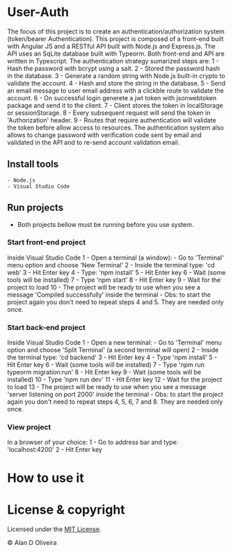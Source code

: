 # User-Auth
The focus of this project is to create an authentication/authorization system (token/bearer Authentication). This project is composed of a front-end built with 
Angular JS and a RESTful API built with Node.js and Express.js. The API uses an SqLite database built with Typeorm. Both front-end and API are written in Typescript.
The authentication strategy sumarized steps are:
	1 - Hash the password with bcrypt using a salt.
	2 - Stored the password hash in the database.
	3 - Generate a random string with Node.js built-in crypto to validate the account.
	4 - Hash and store the string in the database.
	5 - Send an email message to user email address with a clickble route to validate the account.
	6 - On successful login generete a jwt token with jsonwebtoken package and send it to the client.
	7 - Client stores the token in localStorage or sessionStorage.
	8 - Every subsequent request will send the token in 'Authorization' header.
	9 - Routes that require authentication will validate the token before allow access to resources.
The authentication system also allows to change password with verification code sent by email and validated in the API and to 
re-send account validation email.

## Install tools
	- Node.js
	- Visual Studio Code
        
## Run projects
- Both projects bellow must be running before you use system.

### Start front-end project
Inside Visual Studio Code
	1 - Open a terminal (a window):
		- Go to 'Terminal' menu option and choose 'New Terminal'
	2 - Inside the terminal type: 'cd web'
	3 - Hit Enter key
	4 - Type: 'npm install'
	5 - Hit Enter key
	6 - Wait (some tools will be installed)
        7 - Type 'npm start'
	8 - Hit Enter key
	9 - Wait for the project to load
	10 - The project will be ready to use when you see a message 'Compiled successfully' inside the terminal
	- Obs: to start the project again you don't need to repeat steps 4 and 5. They are needed only once.

### Start back-end project
Inside Visual Studio Code
	1 - Open a new terminal:
		- Go to 'Terminal' menu option and choose 'Split Terminal' (a second terminal will open)
    	2 - Inside the terminal type: 'cd backend'
	3 - Hit Enter key
	4 - Type 'npm install'
	5 - Hit Enter key
	6 - Wait (some tools will be installed)
        7 - Type 'npm run typeorm migration:run'
	8 - Hit Enter key
	9 - Wait (some tools will be installed)
        10 - Type 'npm run dev'
	11 - Hit Enter key
	12 - Wait for the project to load
	13 - The project will be ready to use when you see a message 'server listening on port 2000' inside the terminal
	- Obs: to start the project again you don't need to repeat steps 4, 5, 6, 7 and 8. They are needed only once.

### View project
In a browser of your choice:
	1 - Go to address bar and type: 'localhost:4200'
	2 - Hit Enter key

# How to use it

# License & copyright

Licensed under the [MIT License](LICENSE.txt).

© Alan D Oliveira
